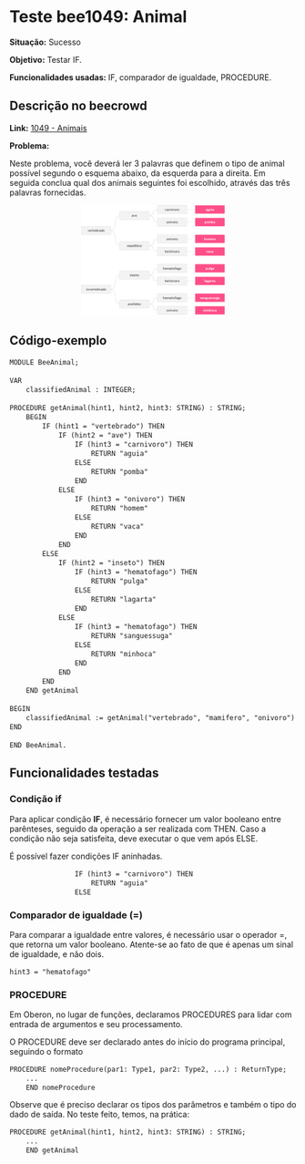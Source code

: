 # Teste bee1049: Animal
<b>Situação:</b> Sucesso

<b>Objetivo:</b> Testar IF.

<b>Funcionalidades usadas:</b> IF, comparador de igualdade, PROCEDURE.

## Descrição no beecrowd

<b>Link:</b> [1049 - Animais]([https://www.beecrowd.com.br/judge/pt/problems/view/1021](https://www.beecrowd.com.br/judge/pt/problems/view/1049))

<b>Problema:</b> 

Neste problema, você deverá ler 3 palavras que definem o tipo de animal possível segundo o esquema abaixo, da esquerda para a direita.  Em seguida conclua qual dos animais seguintes foi escolhido, através das três palavras fornecidas. 

<p align="center"><img src="imagens/bee_1049.jpg " alt="pseudocode_algorithm" style="width:50%;"/></p>

## Código-exemplo

```
MODULE BeeAnimal;

VAR
	classifiedAnimal : INTEGER;

PROCEDURE getAnimal(hint1, hint2, hint3: STRING) : STRING;
	BEGIN
	    IF (hint1 = "vertebrado") THEN
	        IF (hint2 = "ave") THEN
	        	IF (hint3 = "carnivoro") THEN
	        		RETURN "aguia"
	        	ELSE
	        		RETURN "pomba"
	        	END
	        ELSE
	        	IF (hint3 = "onivoro") THEN
	        		RETURN "homem"
	        	ELSE
	        		RETURN "vaca"
	        	END
	        END
	    ELSE
	        IF (hint2 = "inseto") THEN
	        	IF (hint3 = "hematofago") THEN
	        		RETURN "pulga"
	        	ELSE
	        		RETURN "lagarta"
	        	END
	        ELSE
	        	IF (hint3 = "hematofago") THEN
	        		RETURN "sanguessuga"
	        	ELSE
	        		RETURN "minhoca"
	        	END
	        END
	    END
	END getAnimal

BEGIN
	classifiedAnimal := getAnimal("vertebrado", "mamifero", "onivoro")
END

END BeeAnimal.
```

## Funcionalidades testadas
### Condição if

Para aplicar condição <b>IF</b>, é necessário fornecer um valor booleano entre parênteses, seguido da operação a ser realizada com THEN. Caso a condição não seja satisfeita, deve executar o que vem após ELSE.

É possível fazer condições IF aninhadas.

```
	        	IF (hint3 = "carnivoro") THEN
	        		RETURN "aguia"
	        	ELSE
```

### Comparador de igualdade (=)

Para comparar a igualdade entre valores, é necessário usar o operador =, que retorna um valor booleano. Atente-se ao fato de que é apenas um sinal de igualdade, e não dois.

```
hint3 = "hematofago"
```

### PROCEDURE

Em Oberon, no lugar de funções, declaramos PROCEDURES para lidar com entrada de argumentos e seu processamento.

O PROCEDURE deve ser declarado antes do início do programa principal, seguindo o formato

```
PROCEDURE nomeProcedure(par1: Type1, par2: Type2, ...) : ReturnType;
	...
	END nomeProcedure

```

Observe que é preciso declarar os tipos dos parâmetros e também o tipo do dado de saída. No teste feito, temos, na prática:

```
PROCEDURE getAnimal(hint1, hint2, hint3: STRING) : STRING;
	...
	END getAnimal
```
